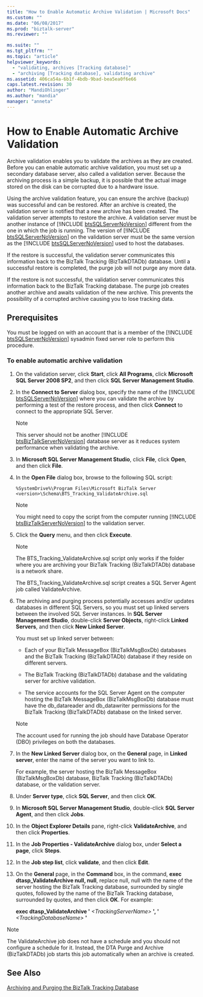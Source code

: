 ```yaml
---
title: "How to Enable Automatic Archive Validation | Microsoft Docs"
ms.custom: ""
ms.date: "06/08/2017"
ms.prod: "biztalk-server"
ms.reviewer: ""

ms.suite: ""
ms.tgt_pltfrm: ""
ms.topic: "article"
helpviewer_keywords: 
  - "validating, archives [Tracking database]"
  - "archiving [Tracking database], validating archive"
ms.assetid: 406ca54a-6b1f-4bdb-9bad-bea5ea0f6e66
caps.latest.revision: 30
author: "MandiOhlinger"
ms.author: "mandia"
manager: "anneta"
---
```

# How to Enable Automatic Archive Validation
Archive validation enables you to validate the archives as they are created. Before you can enable automatic archive validation, you must set up a secondary database server, also called a validation server. Because the archiving process is a simple backup, it is possible that the actual image stored on the disk can be corrupted due to a hardware issue.  
  
 Using the archive validation feature, you can ensure the archive (backup) was successful and can be restored. After an archive is created, the validation server is notified that a new archive has been created. The validation server attempts to restore the archive. A validation server must be another instance of [!INCLUDE [btsSQLServerNoVersion](../includes/btssqlservernoversion-md.md)] different from the one in which the job is running. The version of [!INCLUDE [btsSQLServerNoVersion](../includes/btssqlservernoversion-md.md)] on the validation server must be the same version as the [!INCLUDE [btsSQLServerNoVersion](../includes/btssqlservernoversion-md.md)] used to host the databases.  
  
 If the restore is successful, the validation server communicates this information back to the BizTalk Tracking (BizTalkDTADb) database. Until a successful restore is completed, the purge job will not purge any more data.  
  
 If the restore is not successful, the validation server communicates this information back to the BizTalk Tracking database. The purge job creates another archive and awaits validation of the new archive. This prevents the possibility of a corrupted archive causing you to lose tracking data.  
  
## Prerequisites  
 You must be logged on with an account that is a member of the [!INCLUDE [btsSQLServerNoVersion](../includes/btssqlservernoversion-md.md)] sysadmin fixed server role to perform this procedure.  
  
### To enable automatic archive validation  
  
1. On the validation server, click **Start**, click **All Programs**, click **Microsoft SQL Server 2008 SP2**, and then click **SQL Server Management Studio**.  
  
2. In the <strong>Connect to Server</strong> dialog box, specify the name of the [!INCLUDE [btsSQLServerNoVersion](../includes/btssqlservernoversion-md.md)] where you can validate the archive by performing a test of the restore process, and then click <strong>Connect</strong> to connect to the appropriate SQL Server.  
  
   > [!NOTE]
   >  This server should not be another [!INCLUDE [btsBizTalkServerNoVersion](../includes/btsbiztalkservernoversion-md.md)] database server as it reduces system performance when validating the archive.  
  
3. In **Microsoft SQL Server Management Studio**, click **File**, click **Open**, and then click **File**.  
  
4. In the **Open File** dialog box, browse to the following SQL script:  
  
   ```  
   %SystemDrive%\Program Files\Microsoft BizTalk Server <version>\Schema\BTS_Tracking_ValidateArchive.sql  
   ```  
  
   > [!NOTE]
   >  You might need to copy the script from the computer running [!INCLUDE [btsBizTalkServerNoVersion](../includes/btsbiztalkservernoversion-md.md)] to the validation server.  
  
5. Click the **Query** menu, and then click **Execute**.  
  
   > [!NOTE]
   >  The BTS_Tracking_ValidateArchive.sql script only works if the folder where you are archiving your BizTalk Tracking (BizTalkDTADb) database is a network share.  
  
    The BTS_Tracking_ValidateArchive.sql script creates a SQL Server Agent job called ValidateArchive.  
  
6. The archiving and purging process potentially accesses and/or updates databases in different SQL Servers, so you must set up linked servers between the involved SQL Server instances. In **SQL Server Management Studio**, double-click **Server Objects**, right-click **Linked Servers**, and then click **New Linked Server**.  
  
    You must set up linked server between:  
  
   -   Each of your BizTalk MessageBox (BizTalkMsgBoxDb) databases and the BizTalk Tracking (BizTalkDTADb) database if they reside on different servers.  
  
   -   The BizTalk Tracking (BizTalkDTADb) database and the validating server for archive validation.  
  
   -   The service accounts for the SQL Server Agent on the computer hosting the BizTalk MessageBox (BizTalkMsgBoxDb) database must have the db_datareader and db_datawriter permissions for the BizTalk Tracking (BizTalkDTADb) database on the linked server.  
  
   > [!NOTE]
   >  The account used for running the job should have Database Operator (DBO) privileges on both the databases.  
  
7. In the **New Linked Server** dialog box, on the **General** page, in **Linked server**, enter the name of the server you want to link to.  
  
    For example, the server hosting the BizTalk MessageBox (BizTalkMsgBoxDb) database, BizTalk Tracking (BizTalkDTADb) database, or the validation server.  
  
8. Under **Server type**, click **SQL Server**, and then click **OK**.  
  
9. In **Microsoft SQL Server Management Studio**, double-click **SQL Server Agent**, and then click **Jobs**.  
  
10. In the **Object Explorer Details** pane, right-click **ValidateArchive**, and then click **Properties**.  
  
11. In the **Job Properties - ValidateArchive** dialog box, under **Select a page**, click **Steps**.  
  
12. In the **Job step list**, click **validate**, and then click **Edit**.  
  
13. On the **General** page, in the **Command** box, in the command, **exec dtasp_ValidateArchive null, null**, replace null, null with the name of the server hosting the BizTalk Tracking database, surrounded by single quotes, followed by the name of the BizTalk Tracking database, surrounded by quotes, and then click **OK**. For example:  
  
     **exec dtasp_ValidateArchive '** *\<TrackingServerName\>* **', '** *\<TrackingDatabaseName\>* **'**  
  
> [!NOTE]
>  The ValidateArchive job does not have a schedule and you should not configure a schedule for it. Instead, the DTA Purge and Archive (BizTalkDTADb) job starts this job automatically when an archive is created.  
  
## See Also  
 [Archiving and Purging the BizTalk Tracking Database](../core/archiving-and-purging-the-biztalk-tracking-database.md)